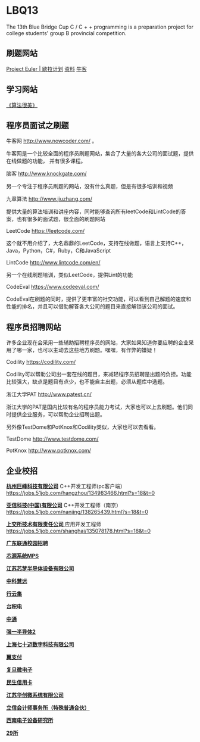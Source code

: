 # LBQ13
The 13th Blue Bridge Cup C / C + + programming is a preparation project for college students' group B provincial competition.

## 刷题网站

[Project Euler | 欧拉计划](http://pe-cn.github.io/problems/)
[资料](https://www.zhihu.com/question/264268699/answer/906813237)
[牛客](https://www.nowcoder.com/profile/139175519/tests)

## 学习网站

[《算法很美》](https://www.bilibili.com/video/BV1e7411T7FV?p=51&spm_id_from=pageDriver)

## 程序员面试之刷题

牛客网  http://www.nowcoder.com/ 。

牛客网是一个比较全面的程序员刷题网站，集合了大量的各大公司的面试题，提供在线做题的功能， 并有很多课程。

脑客 http://www.knockgate.com/ 

另一个专注于程序员刷题的网站，没有什么真题，但是有很多培训和视频

九章算法 http://www.jiuzhang.com/ 

提供大量的算法培训和讲座内容，同时能够查询所有leetCode和LintCode的答案，也有很多的面试题，很全面的刷题网站

LeetCode https://leetcode.com/ 

这个就不用介绍了，大名鼎鼎的LeetCode，支持在线做题，语言上支持C++，Java，Python，C#，Ruby，C和JavaScript

LintCode http://www.lintcode.com/en/ 

另一个在线刷题培训，类似LeetCode，提供Lint的功能

CodeEval https://www.codeeval.com/ 

CodeEval在刷题的同时，提供了更丰富的社交功能，可以看到自己解题的速度和性能的排名，并且可以借助解答各大公司的题目来直接解锁该公司的面试。

## 程序员招聘网站

许多企业现在会采用一些辅助招聘程序员的网站，大家如果知道你要应聘的企业采用了哪一家，也可以主动去这些地方刷题。嘿嘿，有作弊的嫌疑！

Codility https://codility.com/ 

Codility可以帮助公司出一套在线的题目，来减轻程序员招聘是出题的负担。功能比较强大，缺点是题目有点少，也不能自主出题，必须从题库中选题。

浙江大学PAT http://www.patest.cn/ 

浙江大学的PAT是国内比较有名的程序员能力考试，大家也可以上去刷题。他们同时提供企业服务，可以帮助企业招聘出题。

另外像TestDome和PotKnox和Codility类似，大家也可以去看看。

TestDome http://www.testdome.com/ 

PotKnox http://www.potknox.com/ 

## 企业校招

**[杭州巨峰科技有限公司](https://i.51job.com/xy/coinfo.php?lang=c&ucoid=6732939&postchannel=000100&page=2)** C++开发工程师(pc客户端）https://jobs.51job.com/hangzhou/134983466.html?s=18&t=0

**[亚信科技(中国)有限公司](https://jobs.51job.com/all/coVjZWNVU0VmkPagRgVjo.html)** C++开发工程师（南京）https://jobs.51job.com/nanjing/138265439.html?s=18&t=0

**[上交所技术有限责任公司 ](https://jobs.51job.com/all/coAGBcP1MwDzJUNwdiUzY.html?#syzw)** 应用开发工程师 https://jobs.51job.com/shanghai/135078178.html?s=18&t=0

**[广东联通校园招聘](https://i.51job.com/xy/coinfo.php?lang=c&ucoid=6780060&postchannel=000100&page=1)**

**[芯源系统MPS](https://i.51job.com/xy/coinfo.php?lang=c&postchannel=000100&ucoid=5991347)**

**[江苏芯梦半导体设备有限公司](https://jobs.51job.com/all/coUjJVOARnBzEFZAVlXD4.html)**

**[中科慧远](https://i.51job.com/xy/coinfo.php?lang=c&postchannel=000100&ucoid=6949536)**

**[行云集](https://i.51job.com/xy/coinfo.php?lang=c&postchannel=000100&ucoid=6943580)**

**[台积电](https://jobs.51job.com/all/coUzNRM18_DzcPY1Y3B2Y.html?#syzw)**

**[中通](https://i.51job.com/xy/coinfo.php?lang=c&ucoid=6682747&postchannel=000100&page=1)**

**[强一半导体2](https://i.51job.com/xy/coinfo.php?page=1&lang=c&ucoid=6935413&postchannel=000100)**

**[上海七十迈数字科技有限公司](https://jobs.51job.com/all/coAWFSPwVnVmEHZlAyVjc.html)**

**[翼支付](https://i.51job.com/xy/coinfo.php?lang=c&ucoid=6686515&postchannel=000100&page=2)**

**[复旦微电子](https://i.51job.com/xy/coinfo.php?lang=c&postchannel=000100&ucoid=6653391)**

**[民生信用卡](https://i.51job.com/xy/coinfo.php?lang=c&postchannel=000100&ucoid=6856466)**

**[江苏华创微系统有限公司](https://i.51job.com/xy/coinfo.php?lang=c&ucoid=6711084&postchannel=000100&page=2)**

**[立信会计师事务所（特殊普通合伙）](https://jobs.51job.com/all/coVDRdPgVkADtRPAdkVzI.html)**

**[西南电子设备研究所](https://jobs.51job.com/all/coCGgFaQdsVm4GYgJhAGc.html)**

**[29所](https://i.51job.com/xy/coinfo.php?lang=c&postchannel=000100&ucoid=6886102)**
